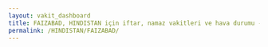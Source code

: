 ```yaml
---
layout: vakit_dashboard
title: FAIZABAD, HINDISTAN için iftar, namaz vakitleri ve hava durumu - ilçe/eyalet seç
permalink: /HINDISTAN/FAIZABAD/
---
```


<script type="text/javascript">
  var GLOBAL_COUNTRY = 'HINDISTAN';
  var GLOBAL_CITY = 'FAIZABAD';
  var GLOBAL_STATE = '';
  var lat = 72;
  var lon = 21;
</script>
